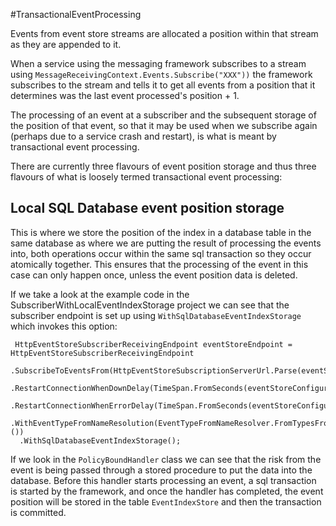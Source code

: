 #TransactionalEventProcessing

Events from event store streams are allocated a position within that stream as they are appended to it.

When a service using the messaging framework subscribes to a stream using ```MessageReceivingContext.Events.Subscribe("XXX"))``` the framework subscribes to the stream and tells it to get all events from a position that it determines was the last event processed's position + 1.

The processing of an event at a subscriber and the subsequent storage of the position of that event, so that it may be used when we subscribe again (perhaps due to a service crash and restart), is what is meant by transactional event processing.

There are currently three flavours of event position storage and thus three flavours of what is loosely termed transactional event processing:

## Local SQL Database event position storage
This is where we store the position of the index in a database table in the same database as where we are putting the result of processing the events into, both operations occur within the same sql transaction so they occur atomically together. This ensures that the processing of the event in this case can only happen once, unless the event position data is deleted.

If we take a look at the example code in the SubscriberWithLocalEventIndexStorage project we can see that the subscriber endpoint is set up
using ```WithSqlDatabaseEventIndexStorage``` which invokes this option:

```
 HttpEventStoreSubscriberReceivingEndpoint eventStoreEndpoint = HttpEventStoreSubscriberReceivingEndpoint
  .SubscribeToEventsFrom(HttpEventStoreSubscriptionServerUrl.Parse(eventStoreConfiguration.Url))
  .RestartConnectionWhenDownDelay(TimeSpan.FromSeconds(eventStoreConfiguration.ConnectionDownRestartDelayInSeconds))
  .RestartConnectionWhenErrorDelay(TimeSpan.FromSeconds(eventStoreConfiguration.ErrorRestartDelayInSeconds))
  .WithEventTypeFromNameResolution(EventTypeFromNameResolver.FromTypesFromAssemblyContaining<PolicyBound>())
  .WithSqlDatabaseEventIndexStorage();
```

If we look in the ```PolicyBoundHandler``` class we can see that the risk from the event is being passed through a stored procedure to put the data into the database. Before this handler starts processing an event, a sql transaction is started by the framework, and once the handler has completed, the event position will be stored in the table ```EventIndexStore``` and then the transaction is committed. 

